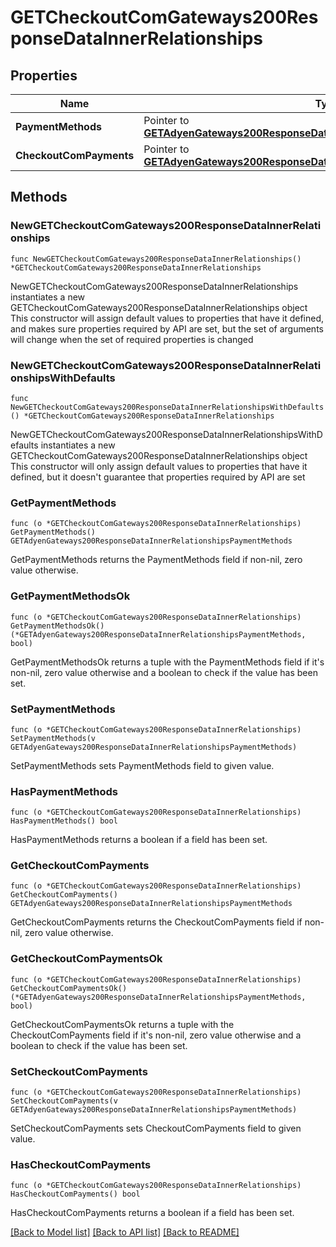 # GETCheckoutComGateways200ResponseDataInnerRelationships

## Properties

Name | Type | Description | Notes
------------ | ------------- | ------------- | -------------
**PaymentMethods** | Pointer to [**GETAdyenGateways200ResponseDataInnerRelationshipsPaymentMethods**](GETAdyenGateways200ResponseDataInnerRelationshipsPaymentMethods.md) |  | [optional] 
**CheckoutComPayments** | Pointer to [**GETAdyenGateways200ResponseDataInnerRelationshipsPaymentMethods**](GETAdyenGateways200ResponseDataInnerRelationshipsPaymentMethods.md) |  | [optional] 

## Methods

### NewGETCheckoutComGateways200ResponseDataInnerRelationships

`func NewGETCheckoutComGateways200ResponseDataInnerRelationships() *GETCheckoutComGateways200ResponseDataInnerRelationships`

NewGETCheckoutComGateways200ResponseDataInnerRelationships instantiates a new GETCheckoutComGateways200ResponseDataInnerRelationships object
This constructor will assign default values to properties that have it defined,
and makes sure properties required by API are set, but the set of arguments
will change when the set of required properties is changed

### NewGETCheckoutComGateways200ResponseDataInnerRelationshipsWithDefaults

`func NewGETCheckoutComGateways200ResponseDataInnerRelationshipsWithDefaults() *GETCheckoutComGateways200ResponseDataInnerRelationships`

NewGETCheckoutComGateways200ResponseDataInnerRelationshipsWithDefaults instantiates a new GETCheckoutComGateways200ResponseDataInnerRelationships object
This constructor will only assign default values to properties that have it defined,
but it doesn't guarantee that properties required by API are set

### GetPaymentMethods

`func (o *GETCheckoutComGateways200ResponseDataInnerRelationships) GetPaymentMethods() GETAdyenGateways200ResponseDataInnerRelationshipsPaymentMethods`

GetPaymentMethods returns the PaymentMethods field if non-nil, zero value otherwise.

### GetPaymentMethodsOk

`func (o *GETCheckoutComGateways200ResponseDataInnerRelationships) GetPaymentMethodsOk() (*GETAdyenGateways200ResponseDataInnerRelationshipsPaymentMethods, bool)`

GetPaymentMethodsOk returns a tuple with the PaymentMethods field if it's non-nil, zero value otherwise
and a boolean to check if the value has been set.

### SetPaymentMethods

`func (o *GETCheckoutComGateways200ResponseDataInnerRelationships) SetPaymentMethods(v GETAdyenGateways200ResponseDataInnerRelationshipsPaymentMethods)`

SetPaymentMethods sets PaymentMethods field to given value.

### HasPaymentMethods

`func (o *GETCheckoutComGateways200ResponseDataInnerRelationships) HasPaymentMethods() bool`

HasPaymentMethods returns a boolean if a field has been set.

### GetCheckoutComPayments

`func (o *GETCheckoutComGateways200ResponseDataInnerRelationships) GetCheckoutComPayments() GETAdyenGateways200ResponseDataInnerRelationshipsPaymentMethods`

GetCheckoutComPayments returns the CheckoutComPayments field if non-nil, zero value otherwise.

### GetCheckoutComPaymentsOk

`func (o *GETCheckoutComGateways200ResponseDataInnerRelationships) GetCheckoutComPaymentsOk() (*GETAdyenGateways200ResponseDataInnerRelationshipsPaymentMethods, bool)`

GetCheckoutComPaymentsOk returns a tuple with the CheckoutComPayments field if it's non-nil, zero value otherwise
and a boolean to check if the value has been set.

### SetCheckoutComPayments

`func (o *GETCheckoutComGateways200ResponseDataInnerRelationships) SetCheckoutComPayments(v GETAdyenGateways200ResponseDataInnerRelationshipsPaymentMethods)`

SetCheckoutComPayments sets CheckoutComPayments field to given value.

### HasCheckoutComPayments

`func (o *GETCheckoutComGateways200ResponseDataInnerRelationships) HasCheckoutComPayments() bool`

HasCheckoutComPayments returns a boolean if a field has been set.


[[Back to Model list]](../README.md#documentation-for-models) [[Back to API list]](../README.md#documentation-for-api-endpoints) [[Back to README]](../README.md)


